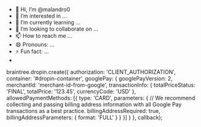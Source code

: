 - 👋 Hi, I’m @malandro0
- 👀 I’m interested in ...
- 🌱 I’m currently learning ...
- 💞️ I’m looking to collaborate on ...
- 📫 How to reach me ...
- 😄 Pronouns: ...
- ⚡ Fun fact: ...
-
braintree.dropin.create({
  authorization: 'CLIENT_AUTHORIZATION',
  container: '#dropin-container',
  googlePay: {
    googlePayVersion: 2,
    merchantId: 'merchant-id-from-google',
    transactionInfo: {
      totalPriceStatus: 'FINAL',
      totalPrice: '123.45',
      currencyCode: 'USD'
    },
    allowedPaymentMethods: [{
      type: 'CARD',
      parameters: {
        // We recommend collecting and passing billing address information with all Google Pay transactions as a best practice.
        billingAddressRequired: true,
        billingAddressParameters: {
          format: 'FULL'
        }
      }
    }]
  }
}, callback);
<!---
malandro0/malandro0 is a ✨ special ✨ repository because its `README.md` (this file) appears on your GitHub profile.
You can click the Preview link to take a look at your changes.
--->
